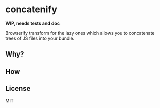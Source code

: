 # concatenify

**WIP, needs tests and doc**

Browserify transform for the lazy ones which allows you to concatenate trees of 
JS files into your bundle.

## Why?

## How

## License

MIT
